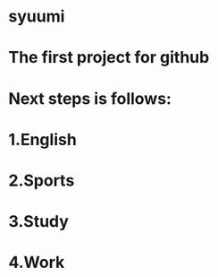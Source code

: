 # syuumi
# The first project for github
#
# Next steps is follows:
# 
# 1.English
# 2.Sports
# 3.Study
# 4.Work
